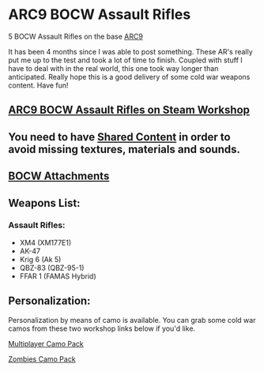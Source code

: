 # ARC9 BOCW Assault Rifles

5 BOCW Assault Rifles on the base [ARC9](https://github.com/HaodongMo/ARC-9)

It has been 4 months since I was able to post something. These AR's really put me up to the test and took a lot of time to finish. Coupled with stuff I have to deal with in the real world, this one took way longer than anticipated. Really hope this is a good delivery of some cold war weapons content. Have fun!

## [ARC9 BOCW Assault Rifles on Steam Workshop](https://steamcommunity.com/sharedfiles/filedetails/?id=2990670916)

## You need to have [Shared Content](https://github.com/multinettt/ARC-9_BOCW_Shared_Content) in order to avoid missing textures, materials and sounds.

## [BOCW Attachments](https://github.com/multinettt/ARC-9_BOCW_Attachments)

## Weapons List:
### Assault Rifles:

- XM4 (XM177E1)
- AK-47
- Krig 6 (Ak 5)
- QBZ-83 (QBZ-95-1)
- FFAR 1 (FAMAS Hybrid)

## Personalization:

Personalization by means of camo is available. You can grab some cold war camos from these two workshop links below if you'd like.

[Multiplayer Camo Pack](https://steamcommunity.com/sharedfiles/filedetails/?id=2989163938)

[Zombies Camo Pack](https://steamcommunity.com/sharedfiles/filedetails/?id=2989231579)
